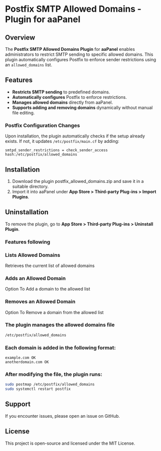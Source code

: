 # Postfix SMTP Allowed Domains - Plugin for aaPanel

## Overview
The **Postfix SMTP Allowed Domains Plugin** for **aaPanel** enables administrators to restrict SMTP sending to specific allowed domains. This plugin automatically configures Postfix to enforce sender restrictions using an `allowed_domains` list.

## Features
- **Restricts SMTP sending** to predefined domains.
- **Automatically configures** Postfix to enforce restrictions.
- **Manages allowed domains** directly from aaPanel.
- **Supports adding and removing domains** dynamically without manual file editing.

### Postfix Configuration Changes
Upon installation, the plugin automatically checks if the setup already exists. If not, it updates `/etc/postfix/main.cf` by adding:
```
smtpd_sender_restrictions = check_sender_access hash:/etc/postfix/allowed_domains
```

## Installation
1. Download the plugin postfix_allowed_domains.zip and save it in a suitable directory.
2. Import it into aaPanel under **App Store > Third-party Plug-ins > Import Plugins**.

## Uninstallation
To remove the plugin, go to **App Store > Third-party Plug-ins > Uninstall Plugin**.

### Features following

### Lists Allowed Domains
Retrieves the current list of allowed domains

### Adds an Allowed Domain
Option To Add a domain to the allowed list

### Removes an Allowed Domain
Option To Remove a domain from the allowed list

### The plugin manages the allowed domains file

```bash
/etc/postfix/allowed_domains
```

### Each domain is added in the following format:
```
example.com OK
anotherdomain.com OK
```
### After modifying the file, the plugin runs:
```bash
sudo postmap /etc/postfix/allowed_domains
sudo systemctl restart postfix
```

## Support
If you encounter issues, please open an issue on GitHub.

## License
This project is open-source and licensed under the MIT License.
